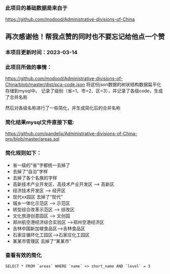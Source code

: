 ### 此项目的基础数据是来自于

https://github.com/modood/Administrative-divisions-of-China

## 再次感谢他！帮我点赞的同时也不要忘记给他点一个赞

### 本项目更新时间：2023-03-14

### 此项目所做的事情：

https://github.com/modood/Administrative-divisions-of-China/blob/master/dist/pca-code.json
将这份json数据的树状结构数据扁平化存储到mysql中。
记录了级别（省=1、市=2、区=3），并记录了各级code，生成了合并名称

然后对各级名称进行了一些简化，并生成简化后的合并名称

### 简化结果mysql文件直接下载:

https://github.com/pandelix/Administrative-divisions-of-China-pro/blob/master/areas.sql

### 简化规则如下：

- 省一级的"省"字都统一去掉了
- 去掉了“自治”字样
- 去掉了各个名族的字样
- 高新技术产业开发区、高技术产业开发区  --> 高新区
- 经济技术开发区  -->  经开区
- 现代xx园区 去掉了“现代”
- 城乡一体化示范区   --> 示范区
- 转型综合改革示范区  --> 综改区
- 文化旅游创意园区 --> 文创园
- 郑州航空港经济综合实验区 -->郑州空港经济区
- 吉林中国新加坡食品区-->吉林食品区
- 石家庄循环化工园区-->石家庄化工园区
- 某某市管理区 去掉了“某某市”

### 查看有效的简化

```mysql
SELECT * FROM `areas` WHERE	`name` <> short_name AND `level` = 3
```

